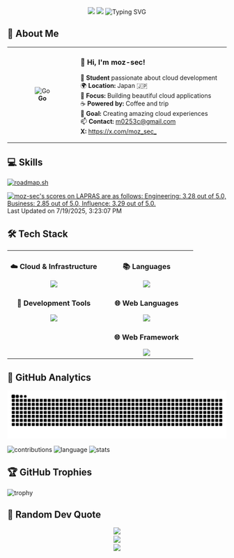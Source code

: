 <div align="center">
  <img src="https://user-images.githubusercontent.com/74038190/212284100-561aa473-3905-4a80-b561-0d28506553ee.gif" width="900">

  <img src="https://capsule-render.vercel.app/api?type=waving&color=gradient&customColorList=0,2,2,5,30&height=150&section=header&animation=twinkling" />

  <img src="https://readme-typing-svg.herokuapp.com?font=Fira+Code&size=24&duration=3000&pause=5000&color=185DF7&width=435&lines=%F0%9F%96%90%EF%B8%8F+Stop+reading%2C+start+doing" alt="Typing SVG" />
</div>

## 🌟 **About Me**

<div align="center">

<table>
<tr>
<td width="200" align="center">
<img src="https://skillicons.dev/icons?i=go" width="100" height="100" alt="Go" />
<br><strong>Go</strong>
</td>
<td width="400" align="left">

### 👋 **Hi, I'm moz-sec!**

🚀 **Student** passionate about cloud development<br>
🌍 **Location:** Japan 🇯🇵<br>
💼 **Focus:** Building beautiful cloud applications<br>
☕ **Powered by:** Coffee and trip<br>
🎯 **Goal:** Creating amazing cloud experiences<br>
📫 **Contact:** <m0253c@gmail.com><br>
**X:** <https://x.com/moz_sec_>

</td>
</tr>
</table>
</div>

## 💻 **Skills**

[![roadmap.sh](https://api.roadmap.sh/v1-badge/tall/652c9c4ff43a58c923d43405?variant=dark)](https://roadmap.sh)

<!--START_SECTION:lapras-card-->
<p ><a href="https://lapras.com/public/moz-sec" target="_blank" rel="noopener noreferrer"><img alt="moz-sec's scores on LAPRAS are as follows: Engineering: 3.28 out of 5.0, Business: 2.85 out of 5.0, Influence: 3.29 out of 5.0." src="https://lapras-card-generator.vercel.app/api/svg?e=3.28&b=2.85&i=3.29&b1=%23020e27&b2=%230e5593&i1=%2303102f&i2=%231688bf&l=en" width="400" ></a>  
Last Updated on 7/19/2025, 3:23:07 PM</p>
<!--END_SECTION:lapras-card-->

## 🛠️ **Tech Stack**

<table align="center">
<tr>
<td width="50%" align="center" valign="top">

### ☁️ **Cloud & Infrastructure**

<img src="https://skillicons.dev/icons?i=aws,gcp,linux,docker,kubernetes" />

### 🔧 **Development Tools**

<img src="https://skillicons.dev/icons?i=vscode,git,github,notion" />

</td>

<td width="50%" align="center" valign="top">

### 📚  **Languages**

<img src="https://skillicons.dev/icons?i=c,java,python,go,rust" />

### 🌐  **Web Languages**

<img src="https://skillicons.dev/icons?i=html,css,js,ts,php" />

### 🌐  **Web Framework**

<img src="https://skillicons.dev/icons?i=nextjs,react,tailwind,express,fastapi">

</td>
</tr>
</table>

## 🔬 **GitHub Analytics**

![github-contribution-grid-snake](https://raw.githubusercontent.com/moz-sec/moz-sec/output/github-contribution-grid-snake.svg)

![contributions](http://github-profile-summary-cards.vercel.app/api/cards/profile-details?username=moz-sec&theme=blueberry)
![language](http://github-profile-summary-cards.vercel.app/api/cards/repos-per-language?username=moz-sec&theme=blueberry)
![stats](http://github-profile-summary-cards.vercel.app/api/cards/stats?username=moz-sec&theme=blueberry)

## 🏆 **GitHub Trophies**

![trophy](https://github-profile-trophy.vercel.app/?username=moz-sec&theme=onedark&title=MultiLanguage,Commits,PullRequest,Repositories,Stars,Issues,Experience)

## 💭 **Random Dev Quote**

<div align="center">
  <img src="https://quotes-github-readme.vercel.app/api?type=horizontal&theme=transparent" />
</div>

<div align="center">
  <img src="https://capsule-render.vercel.app/api?type=waving&color=gradient&customColorList=0,2,2,5,30&height=120&section=footer&animation=twinkling" />
</div>

<div align="center">
  <img src="https://user-images.githubusercontent.com/74038190/212284115-f47cd8ff-2ffb-4b04-b5bf-4d1c14c0247f.gif" width="1000">
</div>
